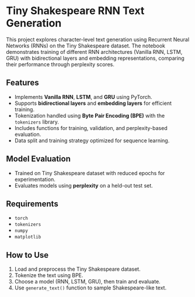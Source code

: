 # Tiny Shakespeare RNN Text Generation

This project explores character-level text generation using Recurrent Neural Networks (RNNs) on the Tiny Shakespeare dataset. The notebook demonstrates training of different RNN architectures (Vanilla RNN, LSTM, GRU) with bidirectional layers and embedding representations, comparing their performance through perplexity scores.

## Features

- Implements **Vanilla RNN**, **LSTM**, and **GRU** using PyTorch.
- Supports **bidirectional layers** and **embedding layers** for efficient training.
- Tokenization handled using **Byte Pair Encoding (BPE)** with the `tokenizers` library.
- Includes functions for training, validation, and perplexity-based evaluation.
- Data split and training strategy optimized for sequence learning.

## Model Evaluation

- Trained on Tiny Shakespeare dataset with reduced epochs for experimentation.
- Evaluates models using **perplexity** on a held-out test set.

## Requirements

- `torch`
- `tokenizers`
- `numpy`
- `matplotlib`

## How to Use

1. Load and preprocess the Tiny Shakespeare dataset.
2. Tokenize the text using BPE.
3. Choose a model (RNN, LSTM, GRU), then train and evaluate.
4. Use `generate_text()` function to sample Shakespeare-like text.
